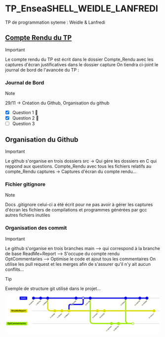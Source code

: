 # TP_EnseaSHELL_WEIDLE_LANFREDI
TP de programmation syteme : Weidle &amp; Lanfredi 

## [Compte Rendu du TP ](Compte_Rendu/REPORT.md)

>[!IMPORTANT]
> Le compte rendu du TP est écrit dans le dossier Compte_Rendu avec les captures d'écran justificatives dans le dossier capture
> On tiendra ci-joint le journal de bord de l'avancée du TP :

 ### Journal de Bord

>[!NOTE]
> 29/11 -> Création du Github, Organisation du github
- [x] Question 1 :tada:
- [x] Question 2 :tada:
- [ ] Question 3

## Organisation du Github
>[!IMPORTANT]
> Le github s'organise en trois dossiers 
> src -> Qui gère les dossiers en C qui reppond aux questions.
> Compte_Rendu avec tous les fichiers relatifs au compte_Rendu
> captures -> Captures d'écran du compte rendu...
    
### Fichier gitignore
>[!NOTE]
> Docs .gitignore
> celui-ci a été écrit pour ne pas avoir à gérer les captures d'écran 
> les fichiers de compilations et programmes générées par gcc
> autres fichiers inutiles 

### Organisation des commit 
>[!IMPORTANT]
> Le github s'organise en trois branches
> main --> qui correspond à la branche de base 
> ReadMe+Report --> S'occupe du compte rendu  
> OptCommentaries --> Optimise le code et ajout tous les commentaires
> On utilise les pull request et les merges afin de s'assurer qu'il n'y ait aucun conflits...

>[!TIP]
> Exemple de structure git utilisé dans le projet...

![Screenshot](capture/gitExplained.png)